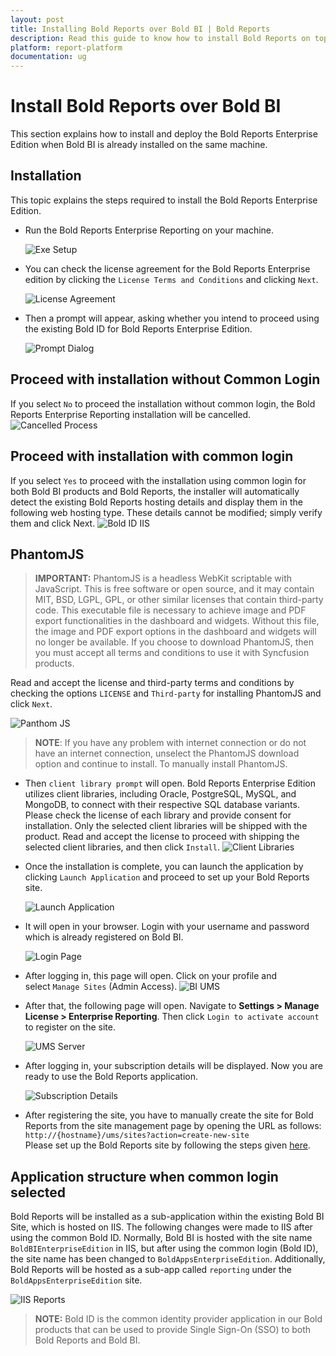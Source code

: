 ```yaml
---
layout: post
title: Installing Bold Reports over Bold BI | Bold Reports
description: Read this guide to know how to install Bold Reports on top when Bold BI installed already in that report server.
platform: report-platform
documentation: ug
---
```


# Install Bold Reports over Bold BI

This section explains how to install and deploy the Bold Reports Enterprise Edition when Bold BI is already installed on the same machine.

## Installation

This topic explains the steps required to install the Bold Reports Enterprise Edition.

* Run the Bold Reports Enterprise Reporting on your machine.

    ![Exe Setup](/static/assets/on-premise/images/installation/bold-reports-over-bold-bi/exe-setup.png)

* You can check the license agreement for the Bold Reports Enterprise edition by clicking the `License Terms and Conditions` and clicking `Next`.

    ![License Agreement](/static/assets/on-premise/images/installation/bold-reports-over-bold-bi/license-agreement.png)

* Then a prompt will appear, asking whether you intend to proceed using the existing Bold ID for Bold Reports Enterprise Edition.

    ![Prompt Dialog](/static/assets/on-premise/images/installation/bold-reports-over-bold-bi/prompt-dialog.png)

## Proceed with installation without Common Login

If you select `No` to proceed the installation without common login, the Bold Reports Enterprise Reporting installation will be cancelled.
    ![Cancelled Process](/static/assets/on-premise/images/installation/bold-reports-over-bold-bi/cancelled-process.png)

## Proceed with installation with common login

If you select `Yes` to proceed with the installation using common login for both Bold BI products and Bold Reports, the installer will automatically detect the existing Bold Reports hosting details and display them in the following web hosting type. These details cannot be modified; simply verify them and click Next.
    ![Bold ID IIS](/static/assets/on-premise/images/installation/bold-reports-over-bold-bi/boldid-iis.png)

## PhantomJS

> **IMPORTANT:** PhantomJS is a headless WebKit scriptable with JavaScript. This is free software or open source, and it may contain MIT, BSD, LGPL, GPL, or other similar licenses that contain third-party code. This executable file is necessary to achieve image and PDF export functionalities in the dashboard and widgets. Without this file, the image and PDF export options in the dashboard and widgets will no longer be available. If you choose to download PhantomJS, then you must accept all terms and conditions to use it with Syncfusion products.

Read and accept the license and third-party terms and conditions by checking the options `LICENSE` and `Third-party` for installing PhantomJS and click `Next`.

![Panthom JS](/static/assets/on-premise/images/installation/bold-reports-over-bold-bi/panthomjs.png)

> **NOTE**: If you have any problem with internet connection or do not have an internet connection, unselect the PhantomJS download option and continue to install. To manually install PhantomJS.

* Then `client library prompt` will open. Bold Reports Enterprise Edition utilizes client libraries, including Oracle, PostgreSQL, MySQL, and MongoDB, to connect with their respective SQL database variants. Please check the license of each library and provide consent for installation. Only the selected client libraries will be shipped with the product. Read and accept the license to proceed with shipping the selected client libraries, and then click `Install`.
    ![Client Libraries](/static/assets/on-premise/images/installation/bold-reports-over-bold-bi/client-libraries.png)

* Once the installation is complete, you can launch the application by clicking `Launch Application` and proceed to set up your Bold Reports site.

    ![Launch Application](/static/assets/on-premise/images/installation/bold-reports-over-bold-bi/launch-application.png)

* It will open in your browser. Login with your username and password which is already registered on Bold BI.

    ![Login Page](/static/assets/on-premise/images/installation/bold-reports-over-bold-bi/login-page.png)

* After logging in, this page will open. Click on your profile and select `Manage Sites` (Admin Access).
    ![BI UMS](/static/assets/on-premise/images/installation/bold-reports-over-bold-bi/bi-ums.png)

* After that, the following page will open. Navigate to **Settings > Manage License > Enterprise Reporting**. Then click `Login to activate account` to register on the site.

    ![UMS Server](/static/assets/on-premise/images/installation/bold-reports-over-bold-bi/ums-server.png)

* After logging in, your subscription details will be displayed. Now you are ready to use the Bold Reports application.

    ![Subscription Details](/static/assets/on-premise/images/installation/bold-reports-over-bold-bi/subscription-details.png)

* After registering the site, you have to manually create the site for Bold Reports from the site management page by opening the URL as follows:
    `http://{hostname}/ums/sites?action=create-new-site`<br>
    Please set up the Bold Reports site by following the steps given [here](./../../../manage-tenants/create-site/).

## Application structure when common login selected

Bold Reports will be installed as a sub-application within the existing Bold BI Site, which is hosted on IIS. The following changes were made to IIS after using the common Bold ID. Normally, Bold BI is hosted with the site name `BoldBIEnterpriseEdition` in IIS, but after using the common login (Bold ID), the site name has been changed to `BoldAppsEnterpriseEdition`. Additionally, Bold Reports will be hosted as a sub-app called `reporting` under the `BoldAppsEnterpriseEdition` site.

![IIS Reports](/static/assets/on-premise/images/installation/bold-reports-over-bold-bi/iis-reports.png)

> **NOTE:** Bold ID is the common identity provider application in our Bold products that can be used to provide Single Sign-On (SSO) to both Bold Reports and Bold BI.